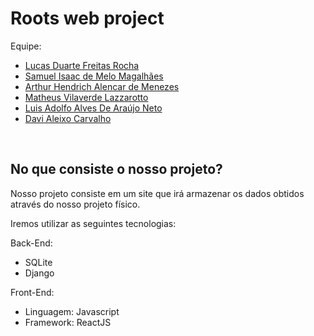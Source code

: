<h1>Roots web project</h1>

Equipe:

<ul>
<a href = "https://www.linkedin.com/in/lucas-rocha-603683246/" target = "blank"><li>Lucas Duarte Freitas Rocha</li></a>
<a href ="https://www.linkedin.com/in/isaacmagl/" target = "blank"><li>Samuel Isaac de Melo Magalhães</li></a>
<a href = "https://www.linkedin.com/in/arthur-hendrich-b30885153/" target = "blank"><li>Arthur Hendrich Alencar de Menezes</li></a>
<a href = "linkedin.com/in/matheus-lazzarotto/"><li>Matheus Vilaverde Lazzarotto</li></a>
<a href = "https://www.linkedin.com/in/luis-adolfo-araujo-703a721aa/" target = "blank"><li>Luis Adolfo Alves De Araújo Neto</li></a>
<a href = "https://www.linkedin.com/in/davi-aleixo-548b55b8/" target = "blank"><li>Davi Aleixo Carvalho</li></a>
  
</ul>
<br>
<h2> No que consiste o nosso projeto? </h2>
  
<p>Nosso projeto consiste em um site que irá armazenar os dados obtidos através do nosso projeto físico.</p>
<p>Iremos utilizar as seguintes tecnologias:</p>


Back-End:
<br>
<ul> 
  <li>SQLite</li>
  <li>Django</li>
</ul>

Front-End:
<br>
<ul> 
  <li>Linguagem: Javascript</li>
  <li>Framework: ReactJS</li>
</ul>
  
  
  
